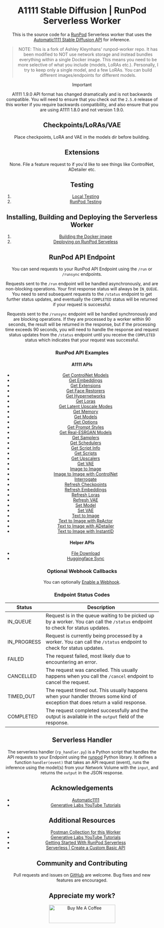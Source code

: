 <div align="center">

# A1111 Stable Diffusion | RunPod Serverless Worker

This is the source code for a [RunPod](https://runpod.io?ref=2xxro4sy)
Serverless worker that uses the [Automatic1111 Stable Diffusion API](
https://github.com/AUTOMATIC1111/stable-diffusion-webui) for inference.

> NOTE: This is a fork of Ashley Kleynhans' runpod-worker repo. It has been modified to NOT use network storage and instead bundles everything within a single Docker image. This means you need to be more selective of what you include (models, LoRAs etc.). Personally, I try to keep only a single model, and a few LoRAs. You can build different images/endpoints for different models.



> [!IMPORTANT]
> A1111 1.9.0 API format has changed dramatically and is not
> backwards compatible. You will need to ensure that you check
> out the `2.5.0` release of this worker if you require backwards
> compatibility, and also ensure that you are using A1111 1.8.0
> and not version 1.9.0.

## Checkpoints/LoRAs/VAE

Place checkpoints, LoRA and VAE in the models dir before building.


## Extensions

None. File a feature request to if you'd like to see things like ControlNet, ADetailer etc.

## Testing

1. [Local Testing](docs/testing/local.md)
2. [RunPod Testing](docs/testing/runpod.md)

## Installing, Building and Deploying the Serverless Worker

1. [Building the Docker image](docs/building.md)
2. [Deploying on RunPod Serveless](docs/deploying.md)

## RunPod API Endpoint

You can send requests to your RunPod API Endpoint using the `/run`
or `/runsync` endpoints.

Requests sent to the `/run` endpoint will be handled asynchronously,
and are non-blocking operations.  Your first response status will always
be `IN_QUEUE`.  You need to send subsequent requests to the `/status`
endpoint to get further status updates, and eventually the `COMPLETED`
status will be returned if your request is successful.

Requests sent to the `/runsync` endpoint will be handled synchronously
and are blocking operations.  If they are processed by a worker within
90 seconds, the result will be returned in the response, but if
the processing time exceeds 90 seconds, you will need to handle the
response and request status updates from the `/status` endpoint until
you receive the `COMPLETED` status which indicates that your request
was successful.

### RunPod API Examples

#### A1111 APIs

* [Get ControlNet Models](docs/api/a1111/get-controlnet-models.md)
* [Get Embeddings](docs/api/a1111/get-embeddings.md)
* [Get Extensions](docs/api/a1111/get-extensions.md)
* [Get Face Restorers](docs/api/a1111/get-face-restorers.md)
* [Get Hypernetworks](docs/api/a1111/get-hypernetworks.md)
* [Get Loras](docs/api/a1111/get-loras.md)
* [Get Latent Upscale Modes](docs/api/a1111/get-latent-upscale-modes.md)
* [Get Memory](docs/api/a1111/get-memory.md)
* [Get Models](docs/api/a1111/get-models.md)
* [Get Options](docs/api/a1111/get-options.md)
* [Get Prompt Styles](docs/api/a1111/get-prompt-styles.md)
* [Get Real-ESRGAN Models](docs/api/a1111/get-realesrgan-models.md)
* [Get Samplers](docs/api/a1111/get-samplers.md)
* [Get Schedulers](docs/api/a1111/get-schedulers.md)
* [Get Script Info](docs/api/a1111/get-script-info.md)
* [Get Scripts](docs/api/a1111/get-scripts.md)
* [Get Upscalers](docs/api/a1111/get-upscalers.md)
* [Get VAE](docs/api/a1111/get-vae.md)
* [Image to Image](docs/api/a1111/img2img.md)
* [Image to Image with ControlNet](docs/api/a1111/img2img-controlnet.md)
* [Interrogate](docs/api/a1111/interrogate.md)
* [Refresh Checkpoints](docs/api/a1111/refresh-checkpoints.md)
* [Refresh Embeddings](docs/api/a1111/refresh-embeddings.md)
* [Refresh Loras](docs/api/a1111/refresh-loras.md)
* [Refresh VAE](docs/api/a1111/refresh-vae.md)
* [Set Model](docs/api/a1111/set-model.md)
* [Set VAE](docs/api/a1111/set-vae.md)
* [Text to Image](docs/api/a1111/txt2img.md)
* [Text to Image with ReActor](docs/api/a1111/txt2img-reactor.md)
* [Text to Image with ADetailer](docs/api/a1111/txt2img-adetailer.md)
* [Text to Image with InstantID](docs/api/a1111/txt2img-instantid.md)

#### Helper APIs

* [File Download](docs/api/helper/download.md)
* [Huggingface Sync](docs/api/helper/sync.md)

### Optional Webhook Callbacks

You can optionally [Enable a Webhook](docs/api/helper/webhook.md).

### Endpoint Status Codes

| Status      | Description                                                                                                                     |
|-------------|---------------------------------------------------------------------------------------------------------------------------------|
| IN_QUEUE    | Request is in the queue waiting to be picked up by a worker.  You can call the `/status` endpoint to check for status updates.  |
| IN_PROGRESS | Request is currently being processed by a worker.  You can call the `/status` endpoint to check for status updates.             |
| FAILED      | The request failed, most likely due to encountering an error.                                                                   |
| CANCELLED   | The request was cancelled.  This usually happens when you call the `/cancel` endpoint to cancel the request.                    |
| TIMED_OUT   | The request timed out.  This usually happens when your handler throws some kind of exception that does return a valid response. |
| COMPLETED   | The request completed successfully and the output is available in the `output` field of the response.                           |

## Serverless Handler

The serverless handler (`rp_handler.py`) is a Python script that handles
the API requests to your Endpoint using the [runpod](https://github.com/runpod/runpod-python)
Python library.  It defines a function `handler(event)` that takes an
API request (event), runs the inference using the model(s) from your
Network Volume with the `input`, and returns the `output`
in the JSON response.

## Acknowledgements

- [Automatic1111](https://github.com/AUTOMATIC1111/stable-diffusion-webui)
- [Generative Labs YouTube Tutorials](https://www.youtube.com/@generativelabs)

## Additional Resources

- [Postman Collection for this Worker](RunPod_A1111_Worker.postman_collection.json)
- [Generative Labs YouTube Tutorials](https://www.youtube.com/@generativelabs)
- [Getting Started With RunPod Serverless](https://trapdoor.cloud/getting-started-with-runpod-serverless/)
- [Serverless | Create a Custom Basic API](https://blog.runpod.io/serverless-create-a-basic-api/)

## Community and Contributing

Pull requests and issues on [GitHub](https://github.com/ashleykleynhans/runpod-worker-a1111)
are welcome. Bug fixes and new features are encouraged.

## Appreciate my work?

<a href="https://www.buymeacoffee.com/ashleyk" target="_blank"><img src="https://cdn.buymeacoffee.com/buttons/v2/default-yellow.png" alt="Buy Me A Coffee" style="height: 60px !important;width: 217px !important;" ></a>
